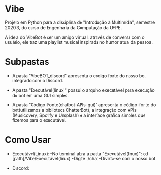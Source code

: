 # Vibe
Projeto em Python para a disciplina de "Introdução à Multimídia", semestre 2020.3, do curso de Engenharia da Computação da UFPE.

A ideia do VibeBot é ser um amigo virtual, através de conversa com o usuário, ele traz uma playlist musical inspirada no humor atual da pessoa.

# Subpastas
- A pasta "VibeBOT_discord" apresenta o código fonte do nosso bot integrado com o Discord.

- A pasta "Executável(linux)" possui o arquivo executável para execução do bot em uma GUI simples.

- A pasta "Código-Fonte(chatbot-APIs-gui)" apresenta o código-fonte do bot(utilizamos a biblioteca ChatterBot), a integração com APIs (Musicovery, Spotify e Unsplash) e a interface gráfica simples que fizemos para o executável.

# Como Usar
- Executável(Linux):
    -No terminal abra a pasta "Executável(linux)": cd [path]/Vibe/Executável(linux)
    -Digite ./chat
    -Divirta-se com o nosso bot

- Discord:
